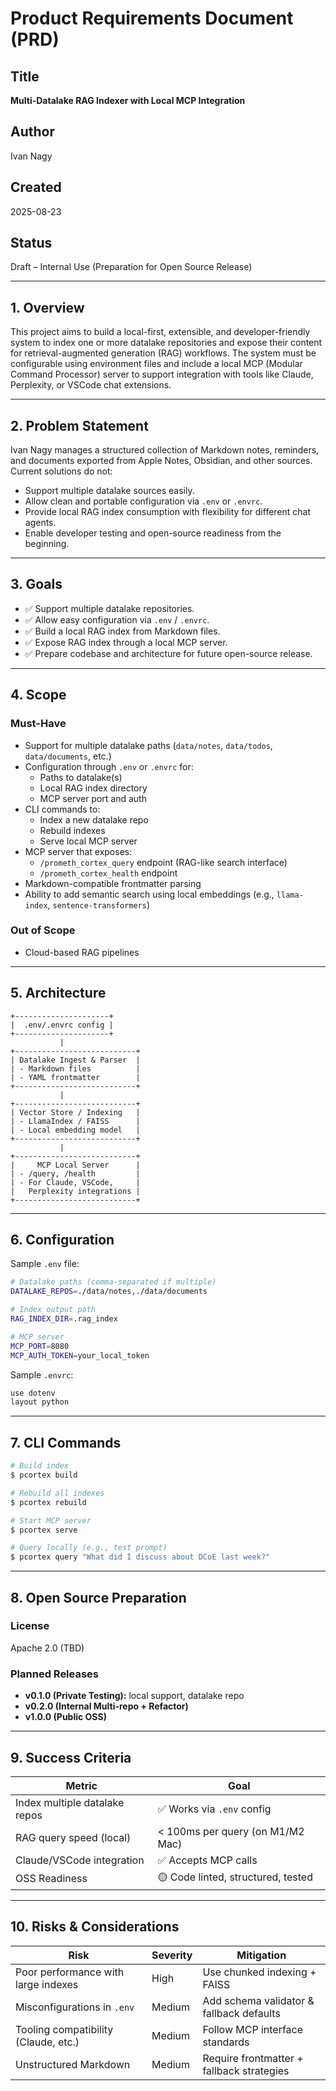 # Product Requirements Document (PRD)

## Title
**Multi-Datalake RAG Indexer with Local MCP Integration**

## Author
Ivan Nagy

## Created
2025-08-23

## Status
Draft – Internal Use (Preparation for Open Source Release)

---

## 1. Overview

This project aims to build a local-first, extensible, and developer-friendly system to index one or more datalake repositories and expose their content for retrieval-augmented generation (RAG) workflows. The system must be configurable using environment files and include a local MCP (Modular Command Processor) server to support integration with tools like Claude, Perplexity, or VSCode chat extensions.

---

## 2. Problem Statement

Ivan Nagy manages a structured collection of Markdown notes, reminders, and documents exported from Apple Notes, Obsidian, and other sources. Current solutions do not:

- Support multiple datalake sources easily.
- Allow clean and portable configuration via `.env` or `.envrc`.
- Provide local RAG index consumption with flexibility for different chat agents.
- Enable developer testing and open-source readiness from the beginning.

---

## 3. Goals

- ✅ Support multiple datalake repositories.
- ✅ Allow easy configuration via `.env` / `.envrc`.
- ✅ Build a local RAG index from Markdown files.
- ✅ Expose RAG index through a local MCP server.
- ✅ Prepare codebase and architecture for future open-source release.

---

## 4. Scope

### Must-Have
- Support for multiple datalake paths (`data/notes`, `data/todos`, `data/documents`, etc.)
- Configuration through `.env` or `.envrc` for:
  - Paths to datalake(s)
  - Local RAG index directory
  - MCP server port and auth
- CLI commands to:
  - Index a new datalake repo
  - Rebuild indexes
  - Serve local MCP server
- MCP server that exposes:
  - `/prometh_cortex_query` endpoint (RAG-like search interface)
  - `/prometh_cortex_health` endpoint
- Markdown-compatible frontmatter parsing
- Ability to add semantic search using local embeddings (e.g., `llama-index`, `sentence-transformers`)

### Out of Scope
- Cloud-based RAG pipelines

---

## 5. Architecture

```ascii
+---------------------+
|  .env/.envrc config |
+---------------------+
           |
+---------------------------+
| Datalake Ingest & Parser  |
| - Markdown files          |
| - YAML frontmatter        |
+---------------------------+
           |
+---------------------------+
| Vector Store / Indexing   |
| - LlamaIndex / FAISS      |
| - Local embedding model   |
+---------------------------+
           |
+---------------------------+
|     MCP Local Server      |
| - /query, /health         |
| - For Claude, VSCode,     |
|   Perplexity integrations |
+---------------------------+
```

---

## 6. Configuration

Sample `.env` file:

```bash
# Datalake paths (comma-separated if multiple)
DATALAKE_REPOS=./data/notes,./data/documents

# Index output path
RAG_INDEX_DIR=.rag_index

# MCP server
MCP_PORT=8080
MCP_AUTH_TOKEN=your_local_token
```

Sample `.envrc`:

```bash
use dotenv
layout python
```

---

## 7. CLI Commands

```bash
# Build index
$ pcortex build

# Rebuild all indexes
$ pcortex rebuild

# Start MCP server
$ pcortex serve

# Query locally (e.g., test prompt)
$ pcortex query "What did I discuss about DCoE last week?"
```

---

## 8. Open Source Preparation

### License
Apache 2.0 (TBD)

### Planned Releases
- **v0.1.0 (Private Testing):** local support, datalake repo
- **v0.2.0 (Internal Multi-repo + Refactor)**
- **v1.0.0 (Public OSS)**

---

## 9. Success Criteria

| Metric                          | Goal                              |
|---------------------------------|-----------------------------------|
| Index multiple datalake repos   | ✅ Works via `.env` config         |
| RAG query speed (local)         | < 100ms per query (on M1/M2 Mac)  |
| Claude/VSCode integration       | ✅ Accepts MCP calls               |
| OSS Readiness                   | 🟡 Code linted, structured, tested |

---

## 10. Risks & Considerations

| Risk                                 | Severity | Mitigation                                 |
|--------------------------------------|----------|---------------------------------------------|
| Poor performance with large indexes  | High     | Use chunked indexing + FAISS                |
| Misconfigurations in `.env`          | Medium   | Add schema validator & fallback defaults    |
| Tooling compatibility (Claude, etc.) | Medium   | Follow MCP interface standards              |
| Unstructured Markdown                | Medium   | Require frontmatter + fallback strategies   |
